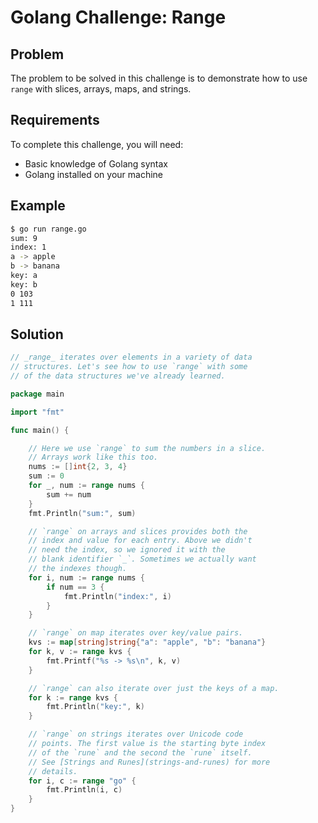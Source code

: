 # Golang Challenge: Range

## Problem

The problem to be solved in this challenge is to demonstrate how to use `range` with slices, arrays, maps, and strings.

## Requirements

To complete this challenge, you will need:
- Basic knowledge of Golang syntax
- Golang installed on your machine

## Example

```sh
$ go run range.go
sum: 9
index: 1
a -> apple
b -> banana
key: a
key: b
0 103
1 111

```

## Solution

```go
// _range_ iterates over elements in a variety of data
// structures. Let's see how to use `range` with some
// of the data structures we've already learned.

package main

import "fmt"

func main() {

	// Here we use `range` to sum the numbers in a slice.
	// Arrays work like this too.
	nums := []int{2, 3, 4}
	sum := 0
	for _, num := range nums {
		sum += num
	}
	fmt.Println("sum:", sum)

	// `range` on arrays and slices provides both the
	// index and value for each entry. Above we didn't
	// need the index, so we ignored it with the
	// blank identifier `_`. Sometimes we actually want
	// the indexes though.
	for i, num := range nums {
		if num == 3 {
			fmt.Println("index:", i)
		}
	}

	// `range` on map iterates over key/value pairs.
	kvs := map[string]string{"a": "apple", "b": "banana"}
	for k, v := range kvs {
		fmt.Printf("%s -> %s\n", k, v)
	}

	// `range` can also iterate over just the keys of a map.
	for k := range kvs {
		fmt.Println("key:", k)
	}

	// `range` on strings iterates over Unicode code
	// points. The first value is the starting byte index
	// of the `rune` and the second the `rune` itself.
	// See [Strings and Runes](strings-and-runes) for more
	// details.
	for i, c := range "go" {
		fmt.Println(i, c)
	}
}

```